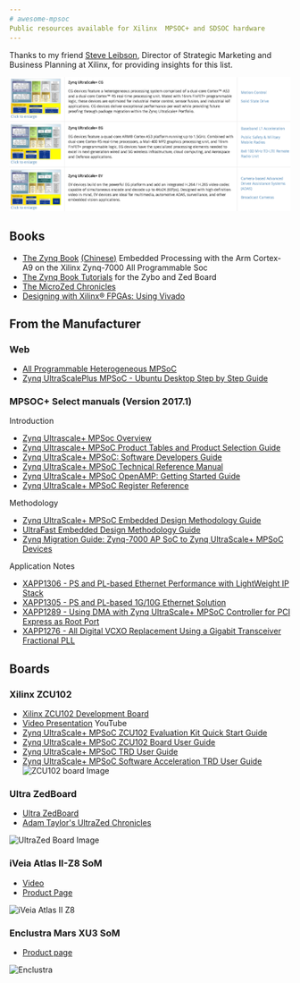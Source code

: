 ```yaml
---
# awesome-mpsoc
Public resources available for Xilinx  MPSOC+ and SDSOC hardware
---
```


Thanks to my friend [Steve Leibson](https://www.linkedin.com/in/steveleibson/), Director of Strategic Marketing and Business Planning at Xilinx, for providing insights for this list.

![MPSOC Chart](mpsoc.PNG)

## Books

* [The Zynq Book](http://amzn.to/2qdGmGQ) [(Chinese)](http://amzn.to/2qm2zxz) Embedded Processing with the Arm Cortex-A9 on the Xilinx Zynq-7000 All Programmable Soc 
* [The Zynq Book Tutorials](http://amzn.to/2rj5qfA) for the Zybo and Zed Board
* [The MicroZed Chronicles](http://amzn.to/2rWswov) 
* [Designing with Xilinx® FPGAs: Using Vivado](http://amzn.to/2qdRtQ2) 

## From the Manufacturer 

### Web 

* [All Programmable Heterogeneous MPSoC](https://www.xilinx.com/products/silicon-devices/soc/zynq-ultrascale-mpsoc.html)
* [Zynq UltraScalePlus MPSoC - Ubuntu Desktop Step by Step Guide](http://www.wiki.xilinx.com/Zynq+UltraScalePlus+MPSoC+-+Ubuntu+Desktop+Step+by+Step+Guide)

### MPSOC+ Select manuals (Version 2017.1)

Introduction 

* [Zynq Ultrascale+ MPSoc Overview](http://www.xilinx.com/support/documentation/data_sheets/ds891-zynq-ultrascale-plus-overview.pdf) 
* [Zynq Ultrascale+ MPSoC Product Tables and Product Selection Guide](http://www.xilinx.com/support/documentation/selection-guides/zynq-ultrascale-plus-product-selection-guide.pdf) 
* [Zynq UltraScale+ MPSoC: Software Developers Guide](http://www.xilinx.com/support/documentation/user_guides/ug1137-zynq-ultrascale-mpsoc-swdev.pdf)
* [Zynq UltraScale+ MPSoC Technical Reference Manual](http://www.xilinx.com/support/documentation/user_guides/ug1085-zynq-ultrascale-trm.pdf)
* [Zynq UltraScale+ MPSoC OpenAMP: Getting Started Guide](https://www.xilinx.com/support/documentation/sw_manuals/xilinx2017_1/ug1186-zynq-openamp-gsg.pdf)
* [Zynq UltraScale+ MPSoC Register Reference](http://www.xilinx.com/html_docs/registers/ug1087/ug1087-zynq-ultrascale-registers.html)

Methodology 

* [Zynq UltraScale+ MPSoC Embedded Design Methodology Guide](http://www.xilinx.com/support/documentation/sw_manuals/ug1228-ultrafast-embedded-design-methodology-guide.pdf)
* [UltraFast Embedded Design Methodology Guide](http://www.xilinx.com/support/documentation/sw_manuals/ug1046-ultrafast-design-methodology-guide.pdf)
* [Zynq Migration Guide: Zynq-7000 AP SoC to Zynq UltraScale+ MPSoC Devices](http://www.xilinx.com/support/documentation/user_guides/ug1213-zynq-migration-guide.pdf)

Application Notes

* [XAPP1306 - PS and PL-based Ethernet Performance with LightWeight IP Stack](http://www.xilinx.com/support/documentation/application_notes/xapp1306-ps-pl-ethernet-performance-lwip.pdf)
* [XAPP1305 - PS and PL-based 1G/10G Ethernet Solution](http://www.xilinx.com/support/documentation/application_notes/xapp1305-ps-pl-based-ethernet-solution.pdf)
* [XAPP1289 - Using DMA with Zynq UltraScale+ MPSoC Controller for PCI Express as Root Port](http://www.xilinx.com/support/documentation/application_notes/xapp1289-dma-pcie.pdf)
* [XAPP1276 - All Digital VCXO Replacement Using a Gigabit Transceiver Fractional PLL](http://www.xilinx.com/support/documentation/application_notes/xapp1276-vcxo.pdf)


## Boards

### Xilinx ZCU102

* [Xilinx ZCU102 Development Board](https://www.xilinx.com/products/boards-and-kits/ek-u1-zcu102-g.html)
* [Video Presentation](https://www.youtube.com/watch?v=HeXj4xw5n_A) YouTube
* [Zynq UltraScale+ MPSoC ZCU102 Evaluation Kit Quick Start Guide](https://www.xilinx.com/support/documentation/boards_and_kits/zcu102/xtp426-zcu102-quickstart.pdf)
* [Zynq UltraScale+ MPSoC ZCU102 Board User Guide](http://www.xilinx.com/support/documentation/boards_and_kits/zcu102/ug1182-zcu102-eval-bd.pdf)
* [Zynq UltraScale+ MPSoC TRD User Guide](http://www.xilinx.com/support/documentation/boards_and_kits/zcu102/2016_4/ug1221-zcu102-base-trd.pdf)
* [Zynq UltraScale+ MPSoC Software Acceleration TRD User Guide](http://www.xilinx.com/support/documentation/boards_and_kits/zcu102/2016_4/ug1211-zcu102-swaccel-trd.pdf)
![ZCU102 board Image](https://www.xilinx.com/content/xilinx/en/products/boards-and-kits/ek-u1-zcu102-g/_jcr_content/mainParsys/xilinxtabs2/tab-hardware/xilinxtabs2_a7ee/tab-evalkit/xilinximage_6259.img.jpg/1494885568642.jpg)

### Ultra ZedBoard

* [Ultra ZedBoard](http://zedboard.org/product/ultrazed-EG)
* [Adam Taylor's UltraZed Chronicles](http://www.ultrazedchronicles.com/)

![UltraZed Board Image](http://adiuvoengineering.com/wp-content/uploads/2017/02/2017-01-26-16.59.43.jpg)


### iVeia Atlas II-Z8 SoM
* [Video](https://www.youtube.com/watch?v=_0KityImiBo)
* [Product Page](http://iveia.com/atlas-ii-z8)

![iVeia Atlas II Z8](http://iveia.com/wp-content/uploads/2017/03/atlas-ii-z8.png)

### Enclustra Mars XU3 SoM

* [Product page](http://www.enclustra.com/en/products/system-on-chip-modules/mars-xu3/)

![Enclustra](https://www.xilinx.com/content/dam/xilinx/imgs/prime/mars_xu3_block_diagram_1000.png)





